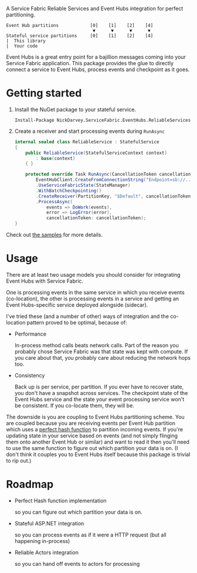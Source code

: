 ﻿A Service Fabric Reliable Services and Event Hubs integration for perfect partitioning.

```
Event Hub partitions            [0]    [1]    [2]    [4]
                                 ▼      ▼      ▼      ▼
Stateful service partitions     [0]    [1]    [2]    [4]
|  This library
|  Your code
```

Event Hubs is a great entry point for a bajillion messages coming into your Service Fabric application.
This package provides the glue to directly connect a service to Event Hubs, process events and checkpoint as it goes.


# Getting started

1. Install the NuGet package to your stateful service.

    `Install-Package NickDarvey.ServiceFabric.EventHubs.ReliableServices`

1. Create a receiver and start processing events during `RunAsync`

    ```csharp
    internal sealed class ReliableService : StatefulService
    {
        public ReliableService(StatefulServiceContext context)
            : base(context)
        { }

        protected override Task RunAsync(CancellationToken cancellationToken) =>
            EventHubClient.CreateFromConnectionString("Endpoint=sb://...")
            .UseServiceFabricState(StateManager)
            .WithBatchCheckpointing()
            .CreateReceiver(PartitionKey, "$Default", cancellationToken)
            .ProcessAsync(
                events => DoWork(events),
                error => LogError(error),
                cancellationToken: cancellationToken);
    }
    ```

Check out [the samples](./Samples) for more details.


# Usage
There are at least two usage models you should consider for integrating Event Hubs with Service Fabric.

One is processing events in the same service in which you receive events (co-location),
the other is processing events in a service and getting an Event Hubs-specific service deployed alongside (sidecar).

I've tried these (and a number of other) ways of integration and the co-location pattern proved to be optimal, because of:

* Performance
  
  In-process method calls beats network calls.
  Part of the reason you probably chose Service Fabric was that state was kept with compute.
  If you care about that, you probably care about reducing the network hops too.

* Consistency
  
  Back up is per service, per partition. If you ever have to recover state, you don't have a snapshot across services.
  The checkpoint state of the Event Hubs service and the state your event processing service won't be consistent.
  If you co-locate them, they will be.

The downside is you are coupling to Event Hubs partitioning scheme.
You are coupled because you are receiving events per Event Hub partition which uses a [perfect hash function](./) to partition incoming events.
If you're updating state in your service based on events (and not simply flinging them onto another Event Hub or similar) and want to read it then you'll need to use the same function to figure out which partition your data is on.
(I don't think it couples you to Event Hubs itself because this package is trivial to rip out.)


# Roadmap
* Perfect Hash function implementation

  so you can figure out which partition your data is on.

* Stateful ASP.NET integration

  so you can process events as if it were a HTTP request (but all happening in-process)

* Reliable Actors integration
  
  so you can hand off events to actors for processing


